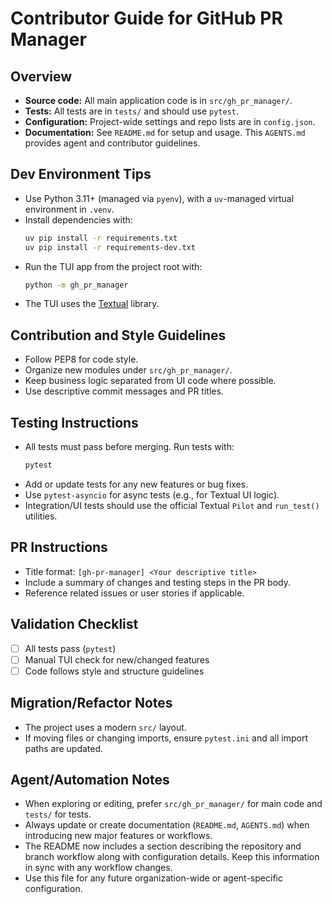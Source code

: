 # Contributor Guide for GitHub PR Manager

## Overview
- **Source code:** All main application code is in `src/gh_pr_manager/`.
- **Tests:** All tests are in `tests/` and should use `pytest`.
- **Configuration:** Project-wide settings and repo lists are in `config.json`.
- **Documentation:** See `README.md` for setup and usage. This `AGENTS.md` provides agent and contributor guidelines.

## Dev Environment Tips
- Use Python 3.11+ (managed via `pyenv`), with a `uv`-managed virtual environment in `.venv`.
- Install dependencies with:
  ```bash
  uv pip install -r requirements.txt
  uv pip install -r requirements-dev.txt
  ```
- Run the TUI app from the project root with:
  ```bash
  python -m gh_pr_manager
  ```
- The TUI uses the [Textual](https://github.com/Textualize/textual) library.

## Contribution and Style Guidelines
- Follow PEP8 for code style.
- Organize new modules under `src/gh_pr_manager/`.
- Keep business logic separated from UI code where possible.
- Use descriptive commit messages and PR titles.

## Testing Instructions
- All tests must pass before merging. Run tests with:
  ```bash
  pytest
  ```
- Add or update tests for any new features or bug fixes.
- Use `pytest-asyncio` for async tests (e.g., for Textual UI logic).
- Integration/UI tests should use the official Textual `Pilot` and `run_test()` utilities.

## PR Instructions
- Title format: `[gh-pr-manager] <Your descriptive title>`
- Include a summary of changes and testing steps in the PR body.
- Reference related issues or user stories if applicable.

## Validation Checklist
- [ ] All tests pass (`pytest`)
- [ ] Manual TUI check for new/changed features
- [ ] Code follows style and structure guidelines

## Migration/Refactor Notes
- The project uses a modern `src/` layout.
- If moving files or changing imports, ensure `pytest.ini` and all import paths are updated.

## Agent/Automation Notes
- When exploring or editing, prefer `src/gh_pr_manager/` for main code and `tests/` for tests.
- Always update or create documentation (`README.md`, `AGENTS.md`) when introducing new major features or workflows.
- The README now includes a section describing the repository and branch workflow along with configuration details. Keep this information in sync with any workflow changes.
- Use this file for any future organization-wide or agent-specific configuration.
